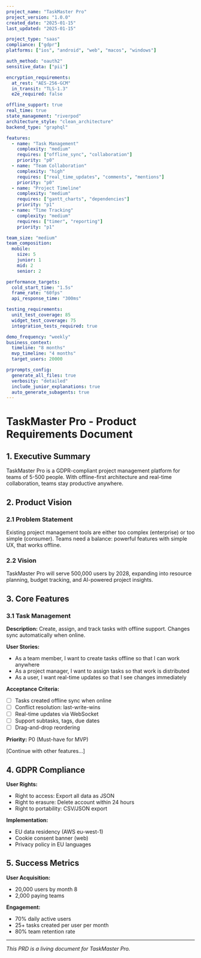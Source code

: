 ```yaml
---
project_name: "TaskMaster Pro"
project_version: "1.0.0"
created_date: "2025-01-15"
last_updated: "2025-01-15"

project_type: "saas"
compliance: ["gdpr"]
platforms: ["ios", "android", "web", "macos", "windows"]

auth_method: "oauth2"
sensitive_data: ["pii"]

encryption_requirements:
  at_rest: "AES-256-GCM"
  in_transit: "TLS-1.3"
  e2e_required: false

offline_support: true
real_time: true
state_management: "riverpod"
architecture_style: "clean_architecture"
backend_type: "graphql"

features:
  - name: "Task Management"
    complexity: "medium"
    requires: ["offline_sync", "collaboration"]
    priority: "p0"
  - name: "Team Collaboration"
    complexity: "high"
    requires: ["real_time_updates", "comments", "mentions"]
    priority: "p0"
  - name: "Project Timeline"
    complexity: "medium"
    requires: ["gantt_charts", "dependencies"]
    priority: "p1"
  - name: "Time Tracking"
    complexity: "medium"
    requires: ["timer", "reporting"]
    priority: "p1"

team_size: "medium"
team_composition:
  mobile:
    size: 5
    junior: 1
    mid: 2
    senior: 2

performance_targets:
  cold_start_time: "1.5s"
  frame_rate: "60fps"
  api_response_time: "300ms"

testing_requirements:
  unit_test_coverage: 85
  widget_test_coverage: 75
  integration_tests_required: true

demo_frequency: "weekly"
business_context:
  timeline: "8 months"
  mvp_timeline: "4 months"
  target_users: 20000

prprompts_config:
  generate_all_files: true
  verbosity: "detailed"
  include_junior_explanations: true
  auto_generate_subagents: true
---
```


# TaskMaster Pro - Product Requirements Document

## 1. Executive Summary

TaskMaster Pro is a GDPR-compliant project management platform for teams of 5-500 people. With offline-first architecture and real-time collaboration, teams stay productive anywhere.

## 2. Product Vision

### 2.1 Problem Statement
Existing project management tools are either too complex (enterprise) or too simple (consumer). Teams need a balance: powerful features with simple UX, that works offline.

### 2.2 Vision
TaskMaster Pro will serve 500,000 users by 2028, expanding into resource planning, budget tracking, and AI-powered project insights.

## 3. Core Features

### 3.1 Task Management

**Description:**
Create, assign, and track tasks with offline support. Changes sync automatically when online.

**User Stories:**
- As a team member, I want to create tasks offline so that I can work anywhere
- As a project manager, I want to assign tasks so that work is distributed
- As a user, I want real-time updates so that I see changes immediately

**Acceptance Criteria:**
- [ ] Tasks created offline sync when online
- [ ] Conflict resolution: last-write-wins
- [ ] Real-time updates via WebSocket
- [ ] Support subtasks, tags, due dates
- [ ] Drag-and-drop reordering

**Priority:** P0 (Must-have for MVP)

[Continue with other features...]

## 4. GDPR Compliance

**User Rights:**
- Right to access: Export all data as JSON
- Right to erasure: Delete account within 24 hours
- Right to portability: CSV/JSON export

**Implementation:**
- EU data residency (AWS eu-west-1)
- Cookie consent banner (web)
- Privacy policy in EU languages

## 5. Success Metrics

**User Acquisition:**
- 20,000 users by month 8
- 2,000 paying teams

**Engagement:**
- 70% daily active users
- 25+ tasks created per user per month
- 80% team retention rate

---

*This PRD is a living document for TaskMaster Pro.*
